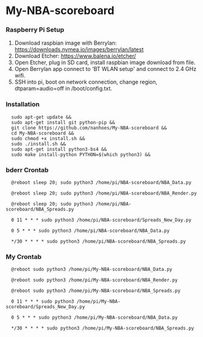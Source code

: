 # My-NBA-scoreboard
### Raspberry Pi Setup
1. Download raspbian image with Berrylan: https://downloads.nymea.io/images/berrylan/latest
2. Download Etcher: https://www.balena.io/etcher/
3. Open Etcher, plug in SD card, install raspbian image download from file.
4. Open Berrylan app connect to 'BT WLAN setup' and connect to 2.4 GHz wifi.
5. SSH into pi, boot on network connection, change region, dtparam=audio=off in /boot/config.txt.
### Installation
      sudo apt-get update &&
      sudo apt-get install git python-pip &&
      git clone https://github.com/nanhoes/My-NBA-scoreboard &&
      cd My-NBA-scoreboard &&
      sudo chmod +x install.sh &&
      sudo ./install.sh &&
      sudo apt-get install python3-bs4 &&
      sudo make install-python PYTHON=$(which python3) &&
### bderr Crontab
      @reboot sleep 20; sudo python3 /home/pi/NBA-scoreboard/NBA_Data.py

      @reboot sleep 20; sudo python3 /home/pi/NBA-scoreboard/NBA_Render.py

      @reboot sleep 20; sudo python3 /home/pi/NBA-scoreboard/NBA_Spreads.py

      0 11 * * * sudo python3 /home/pi/NBA-scoreboard/Spreads_New_Day.py

      0 5 * * * sudo python3 /home/pi/NBA-scoreboard/NBA_Data.py

      */30 * * * * sudo python3 /home/pi/NBA-scoreboard/NBA_Spreads.py
### My Crontab
      @reboot sudo python3 /home/pi/My-NBA-scoreboard/NBA_Data.py

      @reboot sudo python3 /home/pi/My-NBA-scoreboard/NBA_Render.py

      @reboot sudo python3 /home/pi/My-NBA-scoreboard/NBA_Spreads.py

      0 11 * * * sudo python3 /home/pi/My-NBA-scoreboard/Spreads_New_Day.py

      0 5 * * * sudo python3 /home/pi/My-NBA-scoreboard/NBA_Data.py

      */30 * * * * sudo python3 /home/pi/My-NBA-scoreboard/NBA_Spreads.py
